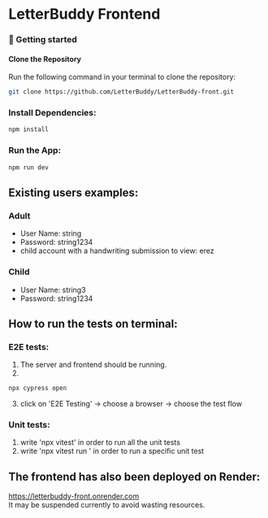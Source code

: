 # LetterBuddy Frontend

### 🚀 Getting started

#### Clone the Repository
Run the following command in your terminal to clone the repository:


```bash
git clone https://github.com/LetterBuddy/LetterBuddy-front.git
```

### Install Dependencies:

```bash 
npm install
```

### Run the App:

```bash 
npm run dev
```

## Existing users examples:
### Adult
- User Name: string
- Password: string1234
- child account with a handwriting submission to view: erez

### Child
- User Name: string3
- Password: string1234

## How to run the tests on terminal:
### E2E tests:
1. The server and frontend should be running.
2.
```bash
npx cypress open
```
3. click on 'E2E Testing' -> choose a browser -> choose the test flow

### Unit tests: 
1. write 'npx vitest' in order to run all the unit tests 
2. write 'npx vitest run <testName>' in order to run a specific unit test 

## The frontend has also been deployed on Render:
https://letterbuddy-front.onrender.com \
It may be suspended currently to avoid wasting resources.

